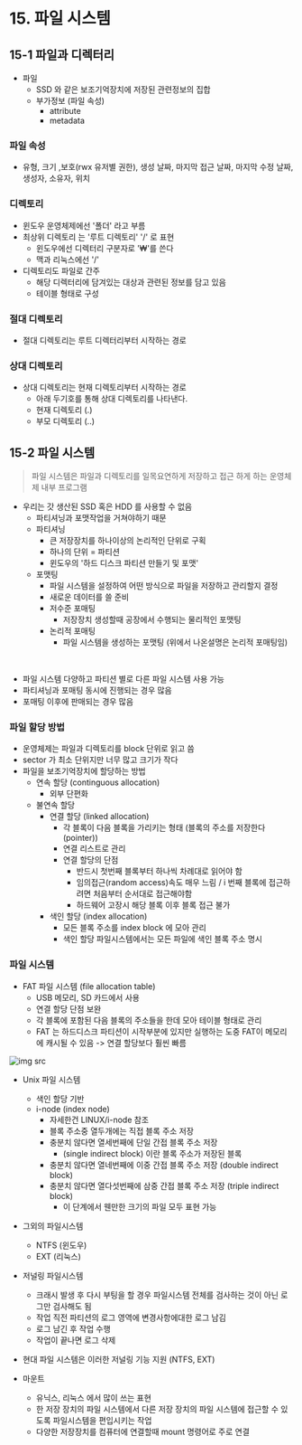 # 15. 파일 시스템
## 15-1 파일과 디렉터리

- 파일
  - SSD 와 같은 보조기억장치에 저장된 관련정보의 집합
  - 부가정보 (파일 속성)
    - attribute
    - metadata

### 파일 속성

- 유형, 크기 ,보호(rwx 유저별 권한), 생성 날짜, 마지막 접근 날짜, 마지막 수정 날짜, 생성자, 소유자, 위치


### 디렉토리
- 윈도우 운영체제에선 '폴더' 라고 부름
- 최상위 디렉토리 는 '루트 디렉토리' '/' 로 표현
  - 윈도우에선 디렉터리 구분자로 '₩'를 쓴다
  - 맥과 리눅스에선 '/'
- 디렉토리도 파일로 간주
  - 해당 디렉터리에 담겨있는 대상과 관련된 정보를 담고 있음
  - 테이블 형태로 구성


### 절대 디렉토리
- 절대 디렉토리는 루트 디렉터리부터 시작하는 경로

### 상대 디렉토리
- 상대 디렉토리는  현재 디렉토리부터 시작하는 경로
  - 아래 두기호를 통해 상대 디렉토리를 나타낸다.
  - 현재 디렉토리 (.)
  - 부모 디렉토리 (..)

## 15-2 파일 시스템

> 파일 시스템은 파일과 디렉토리를 일목요연하게 저장하고 접근 하게 하는 운영체제 내부 프로그램

- 우리는 갓 생산된 SSD 혹은 HDD 를 사용할 수 없음
  - 파티셔닝과 포맷작업을 거쳐야하기 때문
  - 파티셔닝
    - 큰 저장장치를 하나이상의 논리적인 단위로 구획
    - 하나의 단위 = 파티션
    - 윈도우의 '하드 디스크 파티션 만들기 및 포맷'
  - 포맷팅
    - 파일 시스템을 설정하여 어떤 방식으로 파일을 저장하고 관리할지 결정
    - 새로운 데이터를 쓸 준비
    - 저수준 포매팅
      - 저장장치 생성할때 공장에서 수행되는 물리적인 포맷팅
    - 논리적 포매팅
      - 파일 시스템을 생성하는 포맷팅 (위에서 나온설명은 논리적 포매팅임)
<br>

- 파일 시스템 다양하고 파티션 별로 다른 파일 시스템 사용 가능
- 파티셔닝과 포매팅 동시에 진행되는 경우 많음
- 포매팅 이후에 판매되는 경우 많음


### 파일 할당 방법
- 운영체제는 파일과 디렉토리를 block 단위로 읽고 씀
- sector 가 최소 단위지만 너무 많고 크기가 작다
- 파일을 보조기억장치에 할당하는 방법
  - 연속 할당 (continguous allocation)
    - 외부 단편화
  - 불연속 할당
    - 연결 할당 (linked allocation)
      - 각 블록이 다음 블록을 가리키는 형태 (블록의 주소를 저장한다 (pointer))
      - 연결 리스트로 관리
      - 연결 할당의 단점
        - 반드시 첫번째 블록부터 하나씩 차례대로 읽어야 함
        - 임의접근(random access)속도 매우 느림 / i 번째 블록에 접근하려면 처음부터 순서대로 접근해야함
        - 하드웨어 고장시 해당 블록 이후 블록 접근 불가
    - 색인 할당 (index allocation)
      - 모든 블록 주소를 index block 에 모아 관리
      - 색인 할당 파일시스템에서는 모든 파일에 색인 블록 주소 명시


### 파일 시스템 

- FAT 파일 시스템 (file allocation table)
  - USB 메모리, SD 카드에서 사용
  - 연결 할당 단점 보완
  - 각 블록에 포함된 다음 블록의 주소들을 한데 모아 테이블 형태로 관리
  - FAT 는 하드디스크 파티션이  시작부분에 있지만 실행하는 도중 FAT이 메모리에 캐시될 수 있음 -> 연결 할당보다 훨씬 빠름

![img src](https://user-images.githubusercontent.com/49462767/226167388-3be3d4c2-4b6c-4321-bd61-16d3cd0a4481.png)



- Unix 파일 시스템
  - 색인 할당 기반
  - i-node (index node)
    - 자세한건 LINUX/i-node 참조
    - 블록 주소중 열두개에는 직접 블록 주소 저장
    - 충분치 않다면 열세번째에 단일 간접 블록 주소 저장 
      - (single indirect block) 이란 블록 주소가 저장된 블록  
    - 충분치 않다면 열네번째에 이중 간접 블록 주소 저장 (double indirect block)
    - 충분치 않다면 열다섯번째에 삼중 간접 블록 주소 저장 (triple indirect block)
      - 이 단계에서 웬만한 크기의 파일 모두 표현 가능


- 그외의 파일시스템
  - NTFS (윈도우)
  - EXT (리눅스)

- 저널링 파일시스템
  - 크래시 발생  후 다시 부팅을 할 경우  파일시스템 전체를 검사하는 것이 아닌 로그만 검사해도 됨
  - 작업 직전 파티션의 로그 영역에 변경사항에대한 로그 남김
  - 로그 남긴 후 작업 수행
  - 작업이 끝나면 로그 삭제
- 현대 파일 시스템은 이러한 저널링 기능 지원 (NTFS, EXT)


- 마운트
  - 유닉스, 리눅스 에서 많이 쓰는 표현
  - 한 저장 장치의 파일 시스템에서 다른 저장 장치의 파일 시스템에 접근할 수 있도록 파일시스템을 편입시키는 작업
  - 다양한 저장장치를 컴퓨터에 연결할때 mount 명령어로 주로 연결